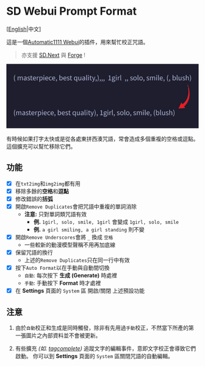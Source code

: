 ﻿# SD Webui Prompt Format
[[English](README.md)|中文]

這是一個[Automatic1111 Webui](https://github.com/AUTOMATIC1111/stable-diffusion-webui)的插件，用來幫忙校正咒語。

> 亦支援 [SD.Next](https://github.com/vladmandic/automatic) 與 [Forge](https://github.com/lllyasviel/stable-diffusion-webui-forge) !

<p align="center"><img src="sample.jpg" width=512></p>

有時候如果打字太快或是從各處東拼西湊咒語，常會造成多個重複的空格或逗點。這個擴充可以幫忙移除它們。

## 功能
- [x] 在`txt2img`和`img2img`都有用
- [x] 移除多餘的**空格**和**逗點**
- [x] 修改錯誤的**括弧**
- [x] 開啟`Remove Duplicates`會把咒語中重複的單詞消除
  - **注意:** 只對單詞類咒語有效
    - **例.** `1girl, solo, smile, 1girl` 會變成 `1girl, solo, smile`
    - **例.** `a girl smiling, a girl standing` 則不變
- [x] 開啟`Remove Underscores`會將 `_` 換成 `空格`
  - 一些較新的動漫模型聲稱不用再加底線
- [x] 保留咒語的換行
  - 上述的`Remove Duplicates`只在同一行中有效
- [x] 按下`Auto Format`以在手動與自動間切換
  - `自動`: 每次按下 **生成 (Generate)** 時處裡
  - `手動`: 手動按下 **Format** 時才處裡
- [x] 在 **Settings** 頁面的 `System` 區 開啟/關閉 上述預設功能

## 注意
1. 由於`自動`校正和生成是同時觸發，除非有先用過`手動`校正，不然當下所產的第一張圖片之內部資料並不會被更新。

2. 有些擴充 *(如. [tagcomplete](https://github.com/DominikDoom/a1111-sd-webui-tagcomplete))* 追蹤文字的編輯事件，意即文字校正會導致它們啟動。
你可以到 **Settings** 頁面的 `System` 區關閉咒語的自動編輯。
